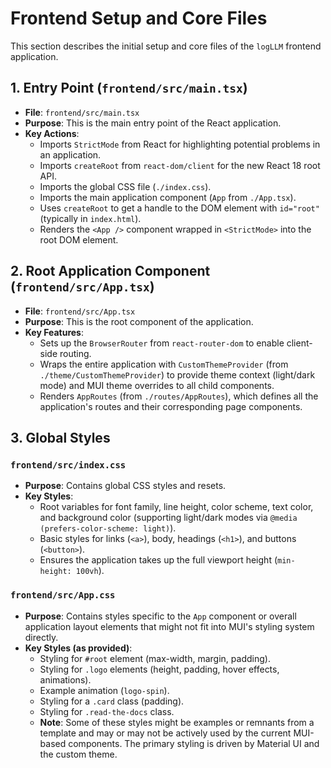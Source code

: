 # Frontend Setup and Core Files

This section describes the initial setup and core files of the `logLLM` frontend application.

## 1. Entry Point (`frontend/src/main.tsx`)

- **File**: `frontend/src/main.tsx`
- **Purpose**: This is the main entry point of the React application.
- **Key Actions**:
  - Imports `StrictMode` from React for highlighting potential problems in an application.
  - Imports `createRoot` from `react-dom/client` for the new React 18 root API.
  - Imports the global CSS file (`./index.css`).
  - Imports the main application component (`App` from `./App.tsx`).
  - Uses `createRoot` to get a handle to the DOM element with `id="root"` (typically in `index.html`).
  - Renders the `<App />` component wrapped in `<StrictMode>` into the root DOM element.

## 2. Root Application Component (`frontend/src/App.tsx`)

- **File**: `frontend/src/App.tsx`
- **Purpose**: This is the root component of the application.
- **Key Features**:
  - Sets up the `BrowserRouter` from `react-router-dom` to enable client-side routing.
  - Wraps the entire application with `CustomThemeProvider` (from `./theme/CustomThemeProvider`) to provide theme context (light/dark mode) and MUI theme overrides to all child components.
  - Renders `AppRoutes` (from `./routes/AppRoutes`), which defines all the application's routes and their corresponding page components.

## 3. Global Styles

### `frontend/src/index.css`

- **Purpose**: Contains global CSS styles and resets.
- **Key Styles**:
  - Root variables for font family, line height, color scheme, text color, and background color (supporting light/dark modes via `@media (prefers-color-scheme: light)`).
  - Basic styles for links (`<a>`), body, headings (`<h1>`), and buttons (`<button>`).
  - Ensures the application takes up the full viewport height (`min-height: 100vh`).

### `frontend/src/App.css`

- **Purpose**: Contains styles specific to the `App` component or overall application layout elements that might not fit into MUI's styling system directly.
- **Key Styles (as provided)**:
  - Styling for `#root` element (max-width, margin, padding).
  - Styling for `.logo` elements (height, padding, hover effects, animations).
  - Example animation (`logo-spin`).
  - Styling for a `.card` class (padding).
  - Styling for `.read-the-docs` class.
  - **Note**: Some of these styles might be examples or remnants from a template and may or may not be actively used by the current MUI-based components. The primary styling is driven by Material UI and the custom theme.
